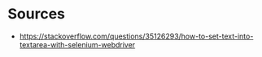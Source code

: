 # Sources
- <https://stackoverflow.com/questions/35126293/how-to-set-text-into-textarea-with-selenium-webdriver>